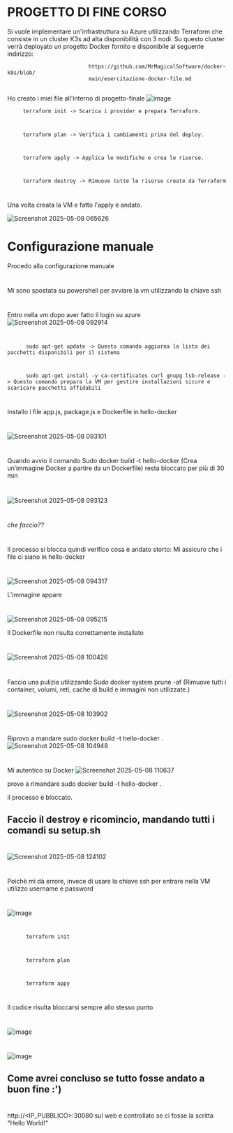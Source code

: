 #  PROGETTO DI FINE CORSO
Si vuole implementare un'infrastruttura su Azure
utilizzando Terraform che consiste in un cluster K3s ad
alta disponibilità con 3 nodi. Su questo cluster verrà
deployato un progetto Docker fornito e disponibile al
seguente indirizzo:

                              https://github.com/MrMagicalSoftware/docker-k8s/blob/
                              main/esercitazione-docker-file.md
##

 Ho creato i miei file all'interno di progetto-finale
![image](https://github.com/user-attachments/assets/488a81e6-8392-4830-adb8-b7f467b23d4f)


         terraform init -> Scarica i provider e prepara Terraform.
#
         terraform plan -> Verifica i cambiamenti prima del deploy.
#
         terraform apply -> Applica le modifiche e crea le risorse.
#
         terraform destroy -> Rimuove tutte le risorse create da Terraform
#
Una volta creata la VM e fatto l'apply è andato. 

![Screenshot 2025-05-08 065626](https://github.com/user-attachments/assets/30602280-e383-4f05-b2f3-cb4b9c4d976b)

## 

# Configurazione manuale
Procedo alla configurazione manuale
#
Mi sono spostata su powershell per avviare la vm utilizzando la chiave ssh
#

Entro nella vm dopo aver fatto il login su azure
![Screenshot 2025-05-08 092914](https://github.com/user-attachments/assets/3bf4efa3-1f6d-44e5-a6b5-bd8c3a36f586)
#
          sudo apt-get update -> Questo comando aggiorna la lista dei pacchetti disponibili per il sistema
#
          sudo apt-get install -y ca-certificates curl gnupg lsb-release -> Questo comando prepara la VM per gestire installazioni sicure e scaricare pacchetti affidabili


#
#

Installo i file app.js, package.js e Dockerfile in hello-docker
#
![Screenshot 2025-05-08 093101](https://github.com/user-attachments/assets/532548ee-919c-4971-8722-de4e9066465d)
# 

Quando avvio il comando Sudo docker build -t hello-docker (Crea un’immagine Docker a partire da un Dockerfile) resta bloccato per più di 30 min
#
![Screenshot 2025-05-08 093123](https://github.com/user-attachments/assets/726241dc-41ca-4097-ad82-222356cb9022)
#
*che faccio??*
#
Il processo si blocca quindi verifico cosa è andato storto:
Mi assicuro che i file ci siano in hello-docker
#
![Screenshot 2025-05-08 094317](https://github.com/user-attachments/assets/da8db211-b940-42d2-a99f-a713fc3d1a16)

L'immagine appare
#
![Screenshot 2025-05-08 095215](https://github.com/user-attachments/assets/04dbd469-b100-4581-ab5b-276968565e04)

Il Dockerfile non risulta correttamente installato
#
![Screenshot 2025-05-08 100426](https://github.com/user-attachments/assets/14784c00-ced7-436c-b570-13cfcd10d5f3)

#
Faccio una pulizia utilizzando Sudo docker system prune -af (Rimuove tutti i container, volumi, reti, cache di build e immagini non utilizzate.)

#

![Screenshot 2025-05-08 103902](https://github.com/user-attachments/assets/3743845d-5512-4d18-89a1-553aa902ba28)

#
Riprovo a mandare  sudo docker build -t hello-docker .
![Screenshot 2025-05-08 104948](https://github.com/user-attachments/assets/2a332e6a-4c96-45b0-9274-fb1e9fd13575)

#
Mi autentico su Docker 
![Screenshot 2025-05-08 110637](https://github.com/user-attachments/assets/d1ccf475-6631-4bc3-b808-cb0a74a0001c)

provo a rimandare sudo docker build -t hello-docker .

il processo è bloccato.


## Faccio il destroy e ricomincio, mandando tutti i comandi su setup.sh
#
![Screenshot 2025-05-08 124102](https://github.com/user-attachments/assets/0f3b6af1-51bb-4e82-87bf-0a6c41c58351)

#
Poichè mi dà errore, invece di usare la chiave ssh per entrare nella VM utilizzo username e password 
#
![image](https://github.com/user-attachments/assets/eed094c9-698e-4491-8b3e-d4ece192c1b6)
#
          terraform init
#
          terraform plan
#
          terraform appy
#
Il codice risulta bloccarsi sempre allo stesso punto
#
![image](https://github.com/user-attachments/assets/b85e2e5c-3e98-436c-95c5-52bcc891445b)

# 

![image](https://github.com/user-attachments/assets/cf05c51d-ec19-4c35-a38b-d5d3938fc5eb)

## Come avrei concluso se tutto fosse andato a buon fine :')
#
http://<IP_PUBBLICO>:30080 sul web e controllato se ci fosse la scritta "Hello World!"








